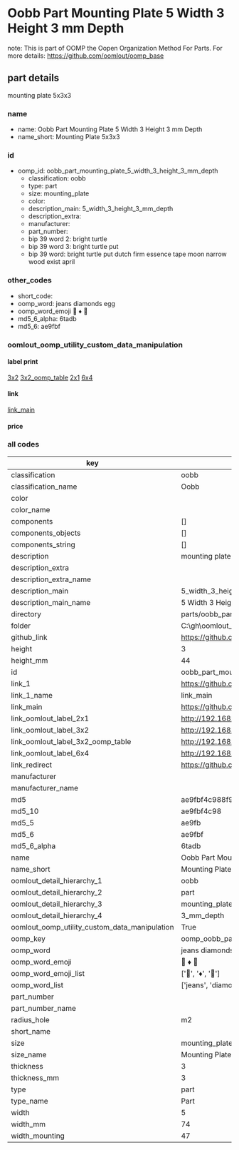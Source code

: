 # Oobb Part Mounting Plate 5 Width 3 Height 3 mm Depth  

note: This is part of OOMP the Oopen Organization Method For Parts. For more details: https://github.com/oomlout/oomp_base

##  part details
  



mounting plate 5x3x3



### name
* name: Oobb Part Mounting Plate 5 Width 3 Height 3 mm Depth
* name_short: Mounting Plate 5x3x3 
### id
* oomp_id: oobb_part_mounting_plate_5_width_3_height_3_mm_depth
  * classification: oobb
  * type: part
  * size: mounting_plate
  * color: 
  * description_main: 5_width_3_height_3_mm_depth
  * description_extra: 
  * manufacturer: 
  * part_number: 
  * bip 39 word 2: bright turtle
  * bip 39 word 3: bright turtle put
  * bip 39 word: bright turtle put dutch firm essence tape moon narrow wood exist april

### other_codes
* short_code: 
* oomp_word: jeans diamonds egg
* oomp_word_emoji :jeans: :diamonds: :egg:
* md5_6_alpha: 6tadb
* md5_6: ae9fbf






### oomlout_oomp_utility_custom_data_manipulation
#### label print
[3x2](http://192.168.1.245:1112/?label=oomp%206tadb)
[3x2_oomp_table](http://192.168.1.108:1112/?label=oomp%206tadb)
[2x1](http://192.168.1.242:1112/?label=oomp%206tadb)
[6x4](http://192.168.1.55:1112/?label=oomp%206tadb)    

#### link

[link_main](https://github.com/oomlout/oomlout_oobb_version_4_generated_parts/tree/main/navigation_oomp/oobb/part/mounting_plate/5_width_3_height_3_mm_depth/part)                              

#### price







### all codes 
| key | value |  
| --- | --- |  
| classification | oobb |  
| classification_name | Oobb |  
| color |  |  
| color_name |  |  
| components | [] |  
| components_objects | [] |  
| components_string | [] |  
| description | mounting plate 5x3x3 |  
| description_extra |  |  
| description_extra_name |  |  
| description_main | 5_width_3_height_3_mm_depth |  
| description_main_name | 5 Width 3 Height 3 mm Depth |  
| directory | parts/oobb_part_mounting_plate_5_width_3_height_3_mm_depth |  
| folder | C:\gh\oomlout_oobb_version_4_generated_parts\parts\oobb_part_mounting_plate_5_width_3_height_3_mm_depth |  
| github_link | https://github.com/oomlout/oomlout_oomp_part_src/tree/main/parts/oobb_part_mounting_plate_5_width_3_height_3_mm_depth |  
| height | 3 |  
| height_mm | 44 |  
| id | oobb_part_mounting_plate_5_width_3_height_3_mm_depth |  
| link_1 | https://github.com/oomlout/oomlout_oobb_version_4_generated_parts/tree/main/navigation_oomp/oobb/part/mounting_plate/5_width_3_height_3_mm_depth/part |  
| link_1_name | link_main |  
| link_main | https://github.com/oomlout/oomlout_oobb_version_4_generated_parts/tree/main/navigation_oomp/oobb/part/mounting_plate/5_width_3_height_3_mm_depth/part |  
| link_oomlout_label_2x1 | http://192.168.1.242:1112/?label=oomp%206tadb |  
| link_oomlout_label_3x2 | http://192.168.1.245:1112/?label=oomp%206tadb |  
| link_oomlout_label_3x2_oomp_table | http://192.168.1.108:1112/?label=oomp%206tadb |  
| link_oomlout_label_6x4 | http://192.168.1.55:1112/?label=oomp%206tadb |  
| link_redirect | https://github.com/oomlout/oomlout_oobb_version_4_generated_parts/tree/main/parts/oobb_mounting_plate_05_03_03_rh_m2_mo_47_nm_raspberry_pi_pico |  
| manufacturer |  |  
| manufacturer_name |  |  
| md5 | ae9fbf4c988f9bb9352ba4475dbab8e0 |  
| md5_10 | ae9fbf4c98 |  
| md5_5 | ae9fb |  
| md5_6 | ae9fbf |  
| md5_6_alpha | 6tadb |  
| name | Oobb Part Mounting Plate 5 Width 3 Height 3 mm Depth |  
| name_short | Mounting Plate 5x3x3  |  
| oomlout_detail_hierarchy_1 | oobb |  
| oomlout_detail_hierarchy_2 | part |  
| oomlout_detail_hierarchy_3 | mounting_plate |  
| oomlout_detail_hierarchy_4 | 3_mm_depth |  
| oomlout_oomp_utility_custom_data_manipulation | True |  
| oomp_key | oomp_oobb_part_mounting_plate_5_width_3_height_3_mm_depth |  
| oomp_word | jeans diamonds egg |  
| oomp_word_emoji | :jeans: :diamonds: :egg: |  
| oomp_word_emoji_list | [':jeans:', ':diamonds:', ':egg:'] |  
| oomp_word_list | ['jeans', 'diamonds', 'egg'] |  
| part_number |  |  
| part_number_name |  |  
| radius_hole | m2 |  
| short_name |  |  
| size | mounting_plate |  
| size_name | Mounting Plate |  
| thickness | 3 |  
| thickness_mm | 3 |  
| type | part |  
| type_name | Part |  
| width | 5 |  
| width_mm | 74 |  
| width_mounting | 47 |  

